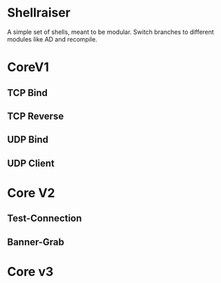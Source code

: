 # Shellraiser

A simple set of shells, meant to be modular. Switch branches to different modules like AD and recompile.

# CoreV1

## TCP Bind

## TCP Reverse

## UDP Bind

## UDP Client

# Core V2

## Test-Connection

## Banner-Grab

# Core v3
